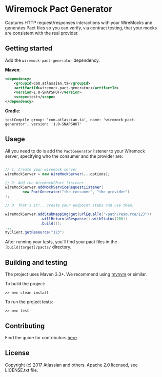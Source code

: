 # Wiremock Pact Generator

Captures HTTP request/responses interactions with your WireMocks and generates Pact files so you
can verify, via contract testing, that your mocks are consistent with the real provider.

## Getting started

Add the `wiremock-pact-generator` dependency.

**Maven**:

```xml
<dependency>
    <groupId>com.atlassian.ta</groupId>
    <artifactId>wiremock-pact-generator</artifactId>
    <version>1.0-SNAPSHOT</version>
    <scope>test</scope>
</dependency>
```

**Gradle**: 

```
testCompile group: 'com.atlassian.ta', name: 'wiremock-pact-generator', version: '1.0-SNAPSHOT'
```


## Usage

All you need to do is add the `PactGenerator` listener to your Wiremock server, specifying who the consumer and the
provider are:

```java

// 1. Create your wiremock server
wireMockServer = new WireMockServer(...options);

// 2. Add the Wiremock2Pact listener
wireMockServer.addMockServiceRequestListener(
        new PactGenerator("the-consumer", "the-provider")
);

// 3. That's it!.. create your endpoint stubs and use them.

wireMockServer.addStubMapping(get(urlEqualTo("/path/resource/123"))
                .willReturn(aResponse().withStatus(200))
                .build());
...
myClient.getResource("123")
```

After running your tests, you'll find your pact files in the `[build|target]/pacts/` directory.


## Building and testing ##

The project uses Maven 3.3+. We recommend using [mvnvm](http://mvnvm.org/) or similar.

To build the project:

```
>> mvn clean install
```

To run the project tests:

```
>> mvn test
```

## Contributing ##

Find the guide for contributors [here](CONTRIBUTING.md).

## License ##

Copyright (c) 2017 Atlassian and others. Apache 2.0 licensed, see LICENSE.txt file.